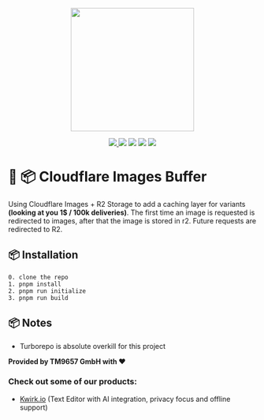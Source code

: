 <a href="https://tm9657.de?ref=github"><p align="center"><img width=250 src="https://cdn.tm9657.de/tm9657/images/images_r2_cache.png" /></p></a>
<p align="center">
    <a href="https://tm9657.de"><img src="https://img.shields.io/badge/website-more_from_us-C0222C.svg?style=flat&logo=PWA"> </a>
	  <a href="https://discord.ca9.io"><img src="https://img.shields.io/discord/673169081704120334?label=discord&style=flat&color=5a66f6&logo=Discord"></a>
	  <a href="https://twitter.com/tm9657"><img src="https://img.shields.io/badge/twitter-follow_us-1d9bf0.svg?style=flat&logo=Twitter"></a>
	  <a href="https://www.linkedin.com/company/tm9657/"><img src="https://img.shields.io/badge/linkedin-connect-0a66c2.svg?style=flat&logo=Linkedin"></a>
    <a href="https://merch.ca9.io"><img src="https://img.shields.io/badge/merch-support_us-red.svg?style=flat&logo=Spreadshirt"></a>
</p>

# 📸️ 📦️ Cloudflare Images Buffer
Using Cloudflare Images + R2 Storage to add a caching layer for variants **(looking at you 1$ / 100k deliveries)**.
The first time an image is requested is redirected to images, after that the image is stored in r2. Future requests are redirected to R2.

## 📦️ Installation
```
0. clone the repo
1. pnpm install
2. pnpm run initialize
3. pnpm run build
```

## 📦️ Notes
- Turborepo is absolute overkill for this project

**Provided by TM9657 GmbH with ❤️**
### Check out some of our products:
- [Kwirk.io](https://kwirk.io?ref=github) (Text Editor with AI integration, privacy focus and offline support)